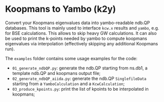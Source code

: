# Koopmans to Yambo (k2y)

Convert your Koopmans eigenvalues data into yambo-readable ndb.QP databases.
This tool is mainly used to interface `kcw.x` results and `yambo`, e.g. for BSE calculations.
This allows to skip heavy GW calculations.
It can also be used to print the k-points needed by yambo to compute koopmans eigenvalues via interpolation (effectively skipping any additional Koopmans run).

The `examples` folder contains some usage examples for the code:

- `01_generate_ndbQP.py`: generate the ndb.QP starting from ns.db1, a template ndb.QP and koopmans output file;
- `02_generate_ndbQP_aiida.py`: generate the ndb.QP `SinglefileData` starting from a `YamboCalculation` and a `KcwCalculation`;
- `03_produce_kpoints.py`: print the list of kpoints to be interpolated in koopmans;